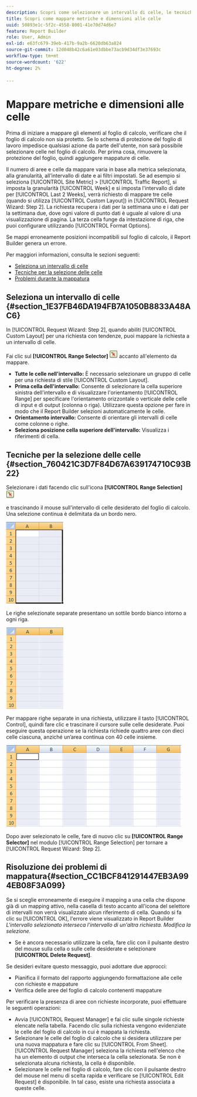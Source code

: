 ```yaml
---
description: Scopri come selezionare un intervallo di celle, le tecniche di selezione delle celle e la risoluzione dei problemi di mappatura.
title: Scopri come mappare metriche e dimensioni alle celle
uuid: 50893e1c-5f2c-4558-8001-41e70d74d6e7
feature: Report Builder
role: User, Admin
exl-id: e63fc679-39eb-417b-9a2b-6620db63a824
source-git-commit: 12d048b42c6a61e03dbbe73acb9d34df3e37693c
workflow-type: tm+mt
source-wordcount: '622'
ht-degree: 2%

---
```


# Mappare metriche e dimensioni alle celle

Prima di iniziare a mappare gli elementi al foglio di calcolo, verificare che il foglio di calcolo non sia protetto. Se lo schema di protezione del foglio di lavoro impedisce qualsiasi azione da parte dell&#39;utente, non sarà possibile selezionare celle nel foglio di calcolo. Per prima cosa, rimuovere la protezione del foglio, quindi aggiungere mappature di celle.

Il numero di aree e celle da mappare varia in base alla metrica selezionata, alla granularità, all’intervallo di date e ai filtri impostati. Se ad esempio si seleziona [!UICONTROL Site Metric] > [!UICONTROL Traffic Report], si imposta la granularità [!UICONTROL Week] e si imposta l&#39;intervallo di date per [!UICONTROL Last 2 Weeks], verrà richiesto di mappare tre celle (quando si utilizza [!UICONTROL Custom Layout]) in [!UICONTROL Request Wizard: Step 2]. La richiesta recupera i dati per la settimana uno e i dati per la settimana due, dove ogni valore di punto dati è uguale al valore di una visualizzazione di pagina. La terza cella funge da intestazione di riga, che puoi configurare utilizzando [!UICONTROL Format Options].

Se mappi erroneamente posizioni incompatibili sul foglio di calcolo, il Report Builder genera un errore.

Per maggiori informazioni, consulta le sezioni seguenti:

* [Seleziona un intervallo di celle](/help/analyze/legacy-report-builder/layout/map-metrics-and-dimensions-to-cells.md#section_1E37FB46DA194FB7A1050B8833A48AC6)
* [Tecniche per la selezione delle celle](/help/analyze/legacy-report-builder/layout/map-metrics-and-dimensions-to-cells.md#section_760421C3D7F84D67A639174710C93B22)
* [Problemi durante la mappatura](/help/analyze/legacy-report-builder/layout/map-metrics-and-dimensions-to-cells.md#section_CC1BCF841291447EB3A994EB08F3A099)

## Seleziona un intervallo di celle {#section_1E37FB46DA194FB7A1050B8833A48AC6}

In [!UICONTROL Request Wizard: Step 2], quando abiliti [!UICONTROL Custom Layout] per una richiesta con tendenze, puoi mappare la richiesta a un intervallo di celle.

Fai clic sul **[!UICONTROL Range Selector]** ![select_cell_icon.png](assets/select_cell_icon.png) accanto all&#39;elemento da mappare.

* **Tutte le celle nell&#39;intervallo:** È necessario selezionare un gruppo di celle per una richiesta di stile [!UICONTROL Custom Layout].
* **Prima cella dell&#39;intervallo:** Consente di selezionare la cella superiore sinistra dell&#39;intervallo e di visualizzare l&#39;orientamento [!UICONTROL Range] per specificare l&#39;orientamento orizzontale o verticale delle celle di input e di output (colonna o riga). Utilizzare questa opzione per fare in modo che il Report Builder selezioni automaticamente le celle.
* **Orientamento intervallo:** Consente di orientare gli intervalli di celle come colonne o righe.
* **Seleziona posizione cella superiore dell&#39;intervallo:** Visualizza i riferimenti di cella.

## Tecniche per la selezione delle celle {#section_760421C3D7F84D67A639174710C93B22}

Selezionare i dati facendo clic sull&#39;icona **[!UICONTROL Range Selection]** ![select_cell_icon.png](assets/select_cell_icon.png)

e trascinando il mouse sull&#39;intervallo di celle desiderato del foglio di calcolo. Una selezione continua è delimitata da un bordo nero.

![](assets/twenty_cells.gif)

Le righe selezionate separate presentano un sottile bordo bianco intorno a ogni riga.

![](assets/twoXten_cells_highlighted.gif)

Per mappare righe separate in una richiesta, utilizzare il tasto [!UICONTROL Control], quindi fare clic e trascinare il cursore sulle celle desiderate. Puoi eseguire questa operazione se la richiesta richiede quattro aree con dieci celle ciascuna, anziché un’area continua con 40 celle insieme.

![](assets/map4.png)

Dopo aver selezionato le celle, fare di nuovo clic su **[!UICONTROL Range Selector]** nel modulo [!UICONTROL Range Selection] per tornare a [!UICONTROL Request Wizard: Step 2].

## Risoluzione dei problemi di mappatura{#section_CC1BCF841291447EB3A994EB08F3A099}

Se si sceglie erroneamente di eseguire il mapping a una cella che dispone già di un mapping attivo, nella casella di testo accanto all&#39;icona del selettore di intervalli non verrà visualizzato alcun riferimento di cella. Quando si fa clic su [!UICONTROL OK], l&#39;errore viene visualizzato in Report Builder *L&#39;intervallo selezionato interseca l&#39;intervallo di un&#39;altra richiesta. Modifica la selezione.*

* Se è ancora necessario utilizzare la cella, fare clic con il pulsante destro del mouse sulla cella o sulle celle desiderate e selezionare **[!UICONTROL Delete Request]**.

Se desideri evitare questo messaggio, puoi adottare due approcci:

* Pianifica il formato del rapporto aggiungendo formattazione alle celle con richieste e mappature
* Verifica delle aree del foglio di calcolo contenenti mappature

Per verificare la presenza di aree con richieste incorporate, puoi effettuare le seguenti operazioni:

* Avvia [!UICONTROL Request Manager] e fai clic sulle singole richieste elencate nella tabella. Facendo clic sulla richiesta vengono evidenziate le celle del foglio di calcolo in cui è mappata la richiesta.
* Selezionare le celle del foglio di calcolo che si desidera utilizzare per una nuova mappatura e fare clic su [!UICONTROL From Sheet]. [!UICONTROL Request Manager] seleziona la richiesta nell&#39;elenco che ha un elemento di output che interseca la cella selezionata. Se non è selezionata alcuna richiesta, la cella è disponibile.
* Selezionare le celle nel foglio di calcolo, fare clic con il pulsante destro del mouse nel menu di scelta rapida e verificare se [!UICONTROL Edit Request] è disponibile. In tal caso, esiste una richiesta associata a queste celle.
